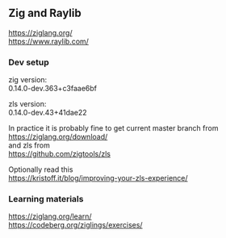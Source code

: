 ## Zig and Raylib

https://ziglang.org/  
https://www.raylib.com/

### Dev setup
zig version:  
0.14.0-dev.363+c3faae6bf

zls version:  
0.14.0-dev.43+41dae22

In practice it is probably fine to get current master branch from  
https://ziglang.org/download/  
and zls from  
https://github.com/zigtools/zls

Optionally read this  
https://kristoff.it/blog/improving-your-zls-experience/

### Learning materials
https://ziglang.org/learn/  
https://codeberg.org/ziglings/exercises/  
